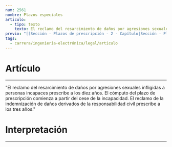 ```yaml
---
num: 2561
nombre: Plazos especiales
articulo:
  - tipo: texto
    texto: El reclamo del resarcimiento de daños por agresiones sexuales infligidas a personas incapaces prescribe a los diez años. El cómputo del plazo de prescripción comienza a partir del cese de la incapacidad.  El reclamo de la indemnización de daños derivados de la responsabilidad civil prescribe a los tres años.
previo: "[[Sección - Plazos de prescripción - 2 - Capítulo|Sección - Plazos de prescripción - 2 - Capítulo]]"
tags:
  - carrera/ingeniería-electrónica/legal/articulo
---
```

# Artículo
---
"El reclamo del resarcimiento de daños por agresiones sexuales infligidas a personas incapaces prescribe a los diez años. El cómputo del plazo de prescripción comienza a partir del cese de la incapacidad.  El reclamo de la indemnización de daños derivados de la responsabilidad civil prescribe a los tres años."

# Interpretación
---
